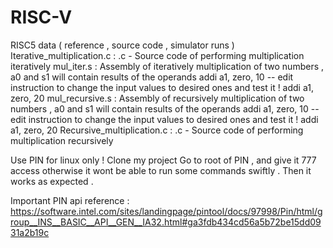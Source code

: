 # RISC-V
RISC5 data ( reference , source code , simulator runs ) 
  Iterative_multiplication.c : .c - Source code of performing multiplication iteratively 
  mul_iter.s : Assembly of iteratively multiplication of two numbers , a0 and s1 will contain results of the operands
  addi    a1, zero, 10  -- edit instruction to change the input values to desired ones and test it !
  addi    a1, zero, 20
  mul_recursive.s : Assembly of recursively multiplication of two numbers , a0 and s1 will contain results of the operands
  addi    a1, zero, 10  -- edit instruction to change the input values to desired ones and test it !
  addi    a1, zero, 20
  Recursive_multiplication.c : .c - Source code of performing multiplication recursively 

Use PIN for linux only !
Clone my project 
Go to root of PIN , and give it 777 access otherwise it wont be able to run some commands swiftly . 
Then it works as expected . 

Important PIN api reference : https://software.intel.com/sites/landingpage/pintool/docs/97998/Pin/html/group__INS__BASIC__API__GEN__IA32.html#ga3fdb434cd56a5b72be15dd0931a2b19c
